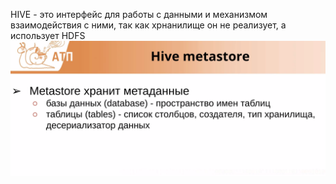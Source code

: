 HIVE  - это интерфейс для работы с данными и механизмом взаимодействия с ними, 
так как хрнанилище он не реализует, а использует HDFS
![img.png](images/metastore.png)